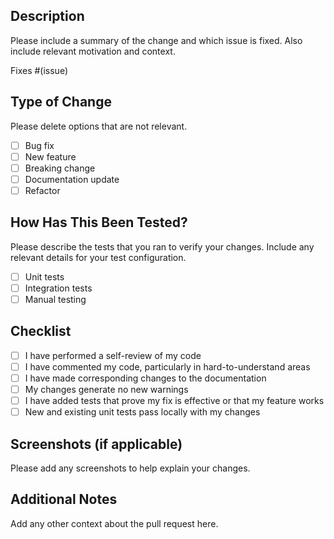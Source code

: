 ## Description

Please include a summary of the change and which issue is fixed. Also include relevant motivation and context.

Fixes #(issue)

## Type of Change

Please delete options that are not relevant.

- [ ] Bug fix
- [ ] New feature
- [ ] Breaking change
- [ ] Documentation update
- [ ] Refactor

## How Has This Been Tested?

Please describe the tests that you ran to verify your changes. Include any relevant details for your test configuration.

- [ ] Unit tests
- [ ] Integration tests
- [ ] Manual testing

## Checklist

- [ ] I have performed a self-review of my code
- [ ] I have commented my code, particularly in hard-to-understand areas
- [ ] I have made corresponding changes to the documentation
- [ ] My changes generate no new warnings
- [ ] I have added tests that prove my fix is effective or that my feature works
- [ ] New and existing unit tests pass locally with my changes

## Screenshots (if applicable)

Please add any screenshots to help explain your changes.

## Additional Notes

Add any other context about the pull request here.

